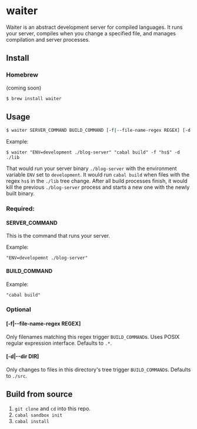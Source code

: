 # waiter

Waiter is an abstract development server for compiled languages. It runs
your server, compiles when you change a specified file, and manages
compilation and server processes.

## Install

### Homebrew
(coming soon)

```sh
$ brew install waiter
```

## Usage

```sh
$ waiter SERVER_COMMAND BUILD_COMMAND [-f|--file-name-regex REGEX] [-d|--dir DIR]
```

Example:
```
$ waiter "ENV=development ./blog-server" "cabal build" -f "hs$" -d ./lib
```

That would run your server binary `./blog-server` with the environment
variable `ENV` set to `development`. It would run `cabal build` when
files with the regex `hs$` in the `./lib` tree change. After all build
processes finish, it would kill the previous `./blog-server` process and
starts a new one with the newly built binary.

### Required:
#### SERVER_COMMAND
This is the command that runs your server.

Example:
```
"ENV=developemnt ./blog-server"
```

#### BUILD_COMMAND
Example:
```
"cabal build"
```

### Optional
#### [-f|--file-name-regex REGEX]
Only filenames matching this regex trigger `BUILD_COMMAND`s. Uses POSIX
regular expression interface. Defaults to `.*`.

#### [-d|--dir DIR]
Only changes to files in this directory's tree trigger `BUILD_COMMAND`s.
Defaults to `./src`.

## Build from source

1. `git clone` and `cd` into this repo.
2. `cabal sandbox init`
3. `cabal install`
